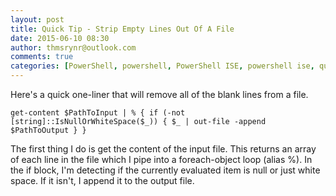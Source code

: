 ```yaml
---
layout: post
title: Quick Tip - Strip Empty Lines Out Of A File
date: 2015-06-10 08:30
author: thmsrynr@outlook.com
comments: true
categories: [PowerShell, powershell, PowerShell ISE, powershell ise, quick tip, string manipulation]
---
```

Here's a quick one-liner that will remove all of the blank lines from a file.

```
get-content $PathToInput | % { if (-not [string]::IsNullOrWhiteSpace($_)) { $_ | out-file -append $PathToOutput } }
```

The first thing I do is get the content of the input file. This returns an array of each line in the file which I pipe into a foreach-object loop (alias %). In the if block, I'm detecting if the currently evaluated item is null or just white space. If it isn't, I append it to the output file.

